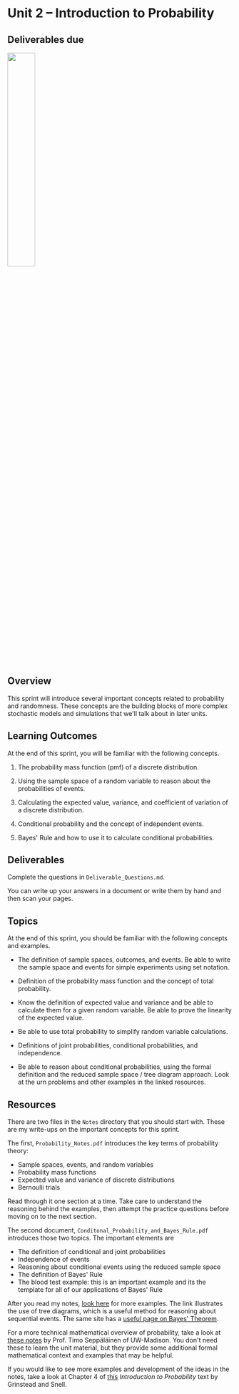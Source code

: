 # Unit 2 &ndash; Introduction to Probability

## Deliverables due 

<img src="https://imgs.xkcd.com/comics/seashell_2x.png" width="35%" />

## Overview

This sprint will introduce several important concepts related to probability and randomness. These concepts are the building blocks of more complex stochastic models and simulations that we'll talk about in later units.

## Learning Outcomes

At the end of this sprint, you will be familiar with the following concepts.

1. The probability mass function (pmf) of a discrete distribution.

2. Using the sample space of a random variable to reason about the probabilities of events.

3. Calculating the expected value, variance, and coefficient of variation of a discrete distribution.

4. Conditional probability and the concept of independent events.

5. Bayes' Rule and how to use it to calculate conditional probabilities.

## Deliverables

Complete the questions in `Deliverable_Questions.md`.

You can write up your answers in a document or write them by hand and then scan your pages.

## Topics

At the end of this sprint, you should be familiar with the following concepts and examples.

- The definition of sample spaces, outcomes, and events. Be able to write the sample space and events for simple experiments using set notation.

- Definition of the probability mass function and the concept of total probability.

- Know the definition of expected value and variance and be able to calculate them for a given random variable. Be able to prove the linearity of the expected value.

- Be able to use total probability to simplify random variable calculations.

- Definitions of joint probabilities, conditional probabilities, and independence.

- Be able to reason about conditional probabilities, using the formal definition and the reduced sample space / tree diagram approach. Look at the urn problems and other examples in the linked resources.

## Resources

There are two files in the `Notes` directory that you should start with. These are my write-ups on the important concepts for this sprint.

The first, `Probability_Notes.pdf` introduces the key terms of probability theory:

- Sample spaces, events, and random variables
- Probability mass functions
- Expected value and variance of discrete distributions
- Bernoulli trials

Read through it one section at a time. Take care to understand the reasoning behind the examples, then attempt the practice questions before moving on to the next section.

The second document, `Conditonal_Probability_and_Bayes_Rule.pdf` introduces those two topics. The important elements are

- The definition of conditional and joint probabilities
- Independence of events
- Reasoning about conditional events using the reduced sample space
- The definition of Bayes' Rule
- The blood test example: this is an important example and its the template for all of our applications of Bayes' Rule

After you read my notes, [look here](https://www.mathsisfun.com/data/probability-events-conditional.html) for more examples. The link illustrates the use of tree diagrams, which is a useful method for reasoning about sequential events. The same site has a [useful page on Bayes' Theorem](https://www.mathsisfun.com/data/bayes-theorem.html).

For a more technical mathematical overview of probability, take a look at [these notes](https://www.math.wisc.edu/~seppalai/notes-for-courses/prob-basics.pdf) by Prof. Timo Seppäläinen of UW-Madison. You don't need these to learn the unit material, but they provide some additional formal mathematical context and examples that may be helpful.

If you would like to see more examples and development of the ideas in the notes, take a look at Chapter 4 of [this](http://www.dartmouth.edu/~chance/teaching_aids/books_articles/probability_book/amsbook.mac.pdf) *Introduction to Probability* text by Grinstead and Snell.
